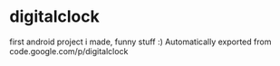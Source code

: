 # digitalclock
first android project i made, funny stuff :)
Automatically exported from code.google.com/p/digitalclock
